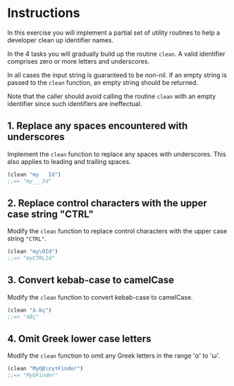 # Instructions

In this exercise you will implement a partial set of utility routines to help a developer
clean up identifier names.

In the 4 tasks you will gradually build up the routine `clean`. A valid identifier comprises
zero or more letters and underscores.

In all cases the input string is guaranteed to be non-nil. If an empty string is passed to the `clean` function, an empty string should be returned.

Note that the caller should avoid calling the routine `clean` with an empty identifier since such identifiers are ineffectual.

## 1. Replace any spaces encountered with underscores

Implement the `clean` function to replace any spaces with underscores. This also applies to leading and trailing spaces.

```clojure
(clean "my   Id")
;;=> "my___Id"
```

## 2. Replace control characters with the upper case string "CTRL"

Modify the `clean` function to replace control characters with the upper case string `"CTRL"`.

```clojure
(clean "my\0Id")
;;=> "myCTRLId"
```

## 3. Convert kebab-case to camelCase

Modify the `clean` function to convert kebab-case to camelCase.

```clojure
(clean "à-ḃç")
;;=> "àḂç"
```

## 4. Omit Greek lower case letters

Modify the `clean` function to omit any Greek letters in the range 'α' to 'ω'.

```clojure
(clean "MyΟβιεγτFinder")
;;=> "MyΟFinder"
```
